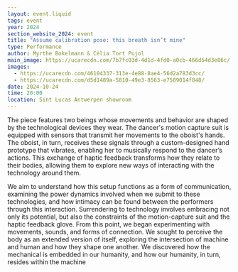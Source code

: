 ```yaml
---
layout: event.liquid
tags: event
year: 2024
section_website_2024: event
title: "Assume calibration pose: this breath isn’t mine"
type: Performance
author: Myrthe Bokelmann & Cèlia Tort Pujol
main_image: https://ucarecdn.com/7b7fc03d-4d1d-4fd0-a0cb-466d54d3e86c/
images:
  - https://ucarecdn.com/46104337-313e-4e88-8ae4-56d2a783d3cc/
  - https://ucarecdn.com/d5d1489a-5810-49e3-8563-e7589014f848/
date: 2024-10-24
time: 20:00
location: Sint Lucas Antwerpen showroom
---
```

The piece features two beings whose movements and behavior are shaped by the technological devices they wear. The dancer's motion capture suit is equipped with sensors that transmit her movements to the oboist's hands. The oboist, in turn, receives these signals through a custom-designed hand prototype that vibrates, enabling her to musically respond to the dancer’s actions. This exchange of haptic feedback transforms how they relate to their bodies, allowing them to explore new ways of interacting with the technology around them.

We aim to understand how this setup functions as a form of communication, examining the power dynamics involved when we submit to these technologies, and how intimacy can be found between the performers through this interaction. Surrendering to technology involves embracing not only its potential, but also the constraints of the motion-capture suit and the haptic feedback glove. From this point, we began experimenting with movements, sounds, and forms of connection. We sought to perceive the body as an extended version of itself, exploring the intersection of machine and human and how they shape one another. We discovered how the mechanical is embedded in our humanity, and how our humanity, in turn, resides within the machine
